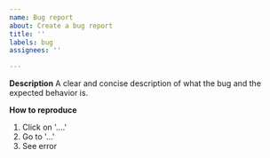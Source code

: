 ```yaml
---
name: Bug report
about: Create a bug report
title: ''
labels: bug
assignees: ''

---
```


**Description**
A clear and concise description of what the bug and the expected behavior is.

**How to reproduce**
1. Click on '....'
2. Go to '...'
3. See error
